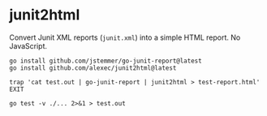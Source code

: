 # junit2html

Convert Junit XML reports (`junit.xml`) into a simple HTML report. No JavaScript.

```
go install github.com/jstemmer/go-junit-report@latest
go install github.com/alexec/junit2html@latest

trap 'cat test.out | go-junit-report | junit2html > test-report.html' EXIT

go test -v ./... 2>&1 > test.out
```